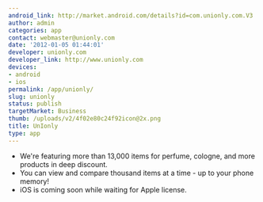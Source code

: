 ```yaml
---
android_link: http://market.android.com/details?id=com.unionly.com.V3
author: admin
categories: app
contact: webmaster@unionly.com
date: '2012-01-05 01:44:01'
developer: unionly.com
developer_link: http://www.unionly.com
devices: 
- android
- ios
permalink: /app/unionly/
slug: unionly
status: publish
targetMarket: Business
thumb: /uploads/v2/4f02e80c24f92icon@2x.png
title: UnIonly
type: app
---
```


- We're featuring more than 13,000 items for perfume, cologne, and more products in deep discount.<br />
- You can view and compare thousand items at a time - up to your phone memory!<br />
- iOS is coming soon while waiting for Apple license.
